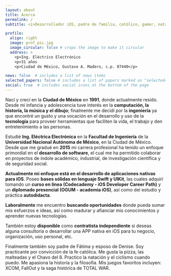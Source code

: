 ```yaml
---
layout: about
title: Acerca
permalink: /
subtitle: <i>Desarrollador iOS, padre de familia, católico, gamer, natación y ciclismo, aficionado a la historia.</i>

profile:
  align: right
  image: prof_pic.jpg
  image_circular: false # crops the image to make it circular
  address: >
    <p>Ing. Eléctrico Electrónico
    <p>31 años
    <p>Ciudad de México, Gustavo A. Madero, c.p. 07440</p>

news: false  # includes a list of news items
selected_papers: false # includes a list of papers marked as "selected={true}"
social: true  # includes social icons at the bottom of the page
---
```


Nací y crecí en la **Ciudad de México** en **1991**, donde actualmente resido. Desde mi infancia y adolescencia tuve interés en la **computación, la historia, la música y el dibujo**; finalmente me decidí por la **ingeniería** ya que encontré un gusto y una vocación en el desarrollo y uso de la **tecnología** para proveer herramientas que faciliten la vida, el trabajo y den entretenimiento a las personas.

Estudié **Ing. Eléctrica Electrónica** en la **Facultad de Ingeniería** de la **Universidad Nacional Autónoma de México**, en la Ciudad de México. Desde que me gradué en **2015** mi carrera profesional ha tenido un enfoque primordial en el **desarrollo de software**, el cual me ha permitido colaborar en proyectos de índole académico, industrial, de investigación científica y de seguridad social.

**Actualmente mi enfoque está en el desarrollo de aplicaciones nativas para iOS**. Poseo **bases sólidas en lenguaje Swift y UIKit**, las cuales adquirí tomando un **curso en línea (Codecademy - iOS Developer Career Path)** y un **diplomado presencial (OGUM - academia iOS)**, así como del estudio y práctica **autodidacta**.

**Laboralmente** me encuentro **buscando oportunidades** donde pueda sumar mis esfuerzos e ideas, así como madurar y afianciar mis conocimientos y aprender nuevas tecnologías.

También estoy **disponible** como **contratista independiente** si deseas alguna consultoría o desarrollar una APP nativa en iOS para tu negocio, organización, uso personal, etc.

Finalmente también soy padre de Fátima y esposo de Denise. Soy practicante por convicción de la fe católica. Me gusta la pizza, las malteadas y el Chavo del 8. Practico la natación y el ciclismo cuando puedo. Me apasiona la historia y la filosofía. Mis juegos favoritos incluyen: XCOM, FallOut y la saga histórica de TOTAL WAR.